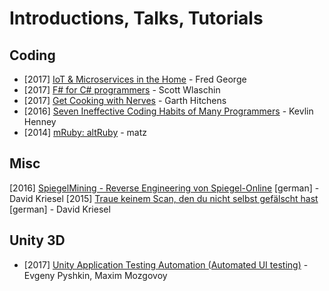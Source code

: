 # Introductions, Talks, Tutorials

## Coding

* [2017] [IoT & Microservices in the Home](https://www.youtube.com/watch?v=-AIEtv6UNzQ) - Fred George
* [2017] [F# for C# programmers](https://www.youtube.com/watch?v=KPa8Yw_Navk) - Scott Wlaschin
* [2017] [Get Cooking with Nerves](https://www.youtube.com/watch?v=O39ipRsXv3Y) - Garth Hitchens
* [2016] [Seven Ineffective Coding Habits of Many Programmers](https://www.youtube.com/watch?v=ZsHMHukIlJY) - Kevlin Henney
* [2014] [mRuby: altRuby](https://www.youtube.com/watch?v=5FLrKg-b6o8&list=WL&index=2&t=0s) - matz

## Misc

[2016] [SpiegelMining - Reverse Engineering von Spiegel-Online](https://media.ccc.de/v/33c3-7912-spiegelmining_reverse_engineering_von_spiegel-online) [german] - David Kriesel
[2015] [Traue keinem Scan, den du nicht selbst gefälscht hast](https://media.ccc.de/v/31c3_-_6558_-_de_-_saal_g_-_201412282300_-_traue_keinem_scan_den_du_nicht_selbst_gefalscht_hast_-_david_kriesel) [german] - David Kriesel

## Unity 3D

* [2017] [Unity Application Testing Automation (Automated UI testing)](https://www.youtube.com/watch?v=kfPGUShSUy8) - Evgeny Pyshkin, Maxim Mozgovoy
